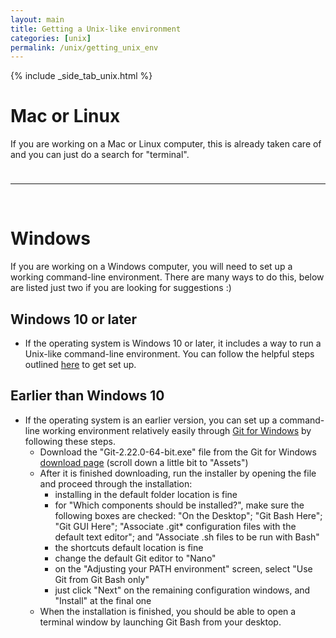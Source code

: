 ```yaml
---
layout: main
title: Getting a Unix-like environment
categories: [unix]
permalink: /unix/getting_unix_env
---
```


{% include _side_tab_unix.html %}

# Mac or Linux
If you are working on a Mac or Linux computer, this is already taken care of and you can just do a search for "terminal".  

<hr style="height:10px; visibility:hidden;" />

---
<br>

# Windows
If you are working on a Windows computer, you will need to set up a working command-line environment. There are many ways to do this, below are listed just two if you are looking for suggestions :) 

## Windows 10 or later
* If the operating system is Windows 10 or later, it includes a way to run a Unix-like command-line environment. You can follow the helpful steps outlined [here](https://www.howtogeek.com/249966/how-to-install-and-use-the-linux-bash-shell-on-windows-10/) to get set up.

## Earlier than Windows 10
* If the operating system is an earlier version, you can set up a command-line working environment relatively easily through [Git for Windows](https://gitforwindows.org/) by following these steps.  
  * Download the "Git-2.22.0-64-bit.exe" file from the Git for Windows [download page](https://github.com/git-for-windows/git/releases/tag/v2.22.0.windows.1) (scroll down a little bit to "Assets")  
  * After it is finished downloading, run the installer by opening the file and proceed through the installation:  
    * installing in the default folder location is fine
    * for "Which components should be installed?", make sure the following boxes are checked: "On the Desktop"; "Git Bash Here"; "Git GUI Here"; "Associate .git* configuration files with the default text editor"; and "Associate .sh files to be run with Bash"
    * the shortcuts default location is fine
    * change the default Git editor to "Nano"
    * on the "Adjusting your PATH environment" screen, select "Use Git from Git Bash only"
    * just click "Next" on the remaining configuration windows, and "Install" at the final one
  * When the installation is finished, you should be able to open a terminal window by launching Git Bash from your desktop. 
